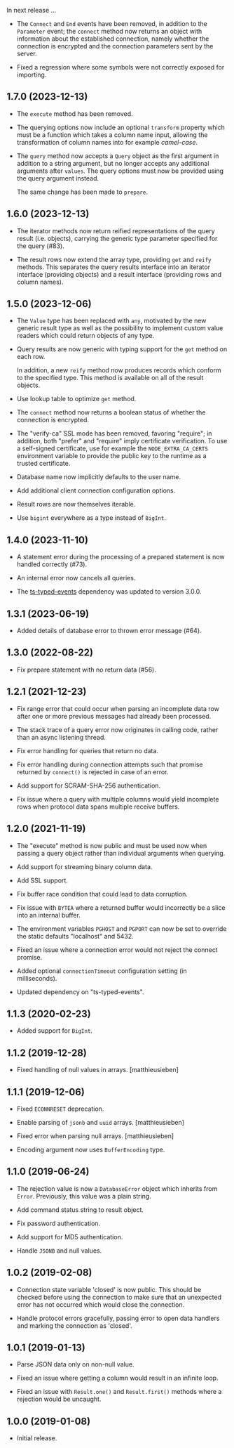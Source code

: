In next release ...

- The `Connect` and `End` events have been removed, in addition to the `Parameter`
  event; the `connect` method now returns an object with information about the
  established connection, namely whether the connection is encrypted and the
  connection parameters sent by the server.

- Fixed a regression where some symbols were not correctly exposed for importing.

1.7.0 (2023-12-13)
------------------

- The `execute` method has been removed.

- The querying options now include an optional `transform` property which must be
  a function which takes a column name input, allowing the transformation of column
  names into for example _camel-case_.

- The `query` method now accepts a `Query` object as the first argument in
  addition to a string argument, but no longer accepts any additional arguments
  after `values`. The query options must now be provided using the query argument
  instead.

  The same change has been made to `prepare`.

1.6.0 (2023-12-13)
------------------

- The iterator methods now return reified representations of the query result
  (i.e. objects), carrying the generic type parameter specified for the query
  (#83).

- The result rows now extend the array type, providing `get` and `reify` methods.
  This separates the query results interface into an iterator interface (providing
  objects) and a result interface (providing rows and column names).

1.5.0 (2023-12-06)
------------------

- The `Value` type has been replaced with `any`, motivated by the new
  generic result type as well as the possibility to implement custom
  value readers which could return objects of any type.

- Query results are now generic with typing support for the `get`
  method on each row.

  In addition, a new `reify` method now produces records which conform
  to the specified type. This method is available on all of the result
  objects.

- Use lookup table to optimize `get` method.

- The `connect` method now returns a boolean status of whether the
  connection is encrypted.

- The "verify-ca" SSL mode has been removed, favoring "require"; in addition, both
  "prefer" and "require" imply certificate verification. To use a self-signed
  certificate, use for example the `NODE_EXTRA_CA_CERTS` environment variable
  to provide the public key to the runtime as a trusted certificate.

- Database name now implicitly defaults to the user name.

- Add additional client connection configuration options.

- Result rows are now themselves iterable.

- Use `bigint` everywhere as a type instead of `BigInt`.

1.4.0 (2023-11-10)
------------------

- A statement error during the processing of a prepared statement is
  now handled correctly (#73).

- An internal error now cancels all queries.

- The [ts-typed-events](https://www.npmjs.com/package/ts-typed-events)
  dependency was updated to version 3.0.0.


1.3.1 (2023-06-19)
------------------

- Added details of database error to thrown error message (#64).


1.3.0 (2022-08-22)
------------------

- Fix prepare statement with no return data (#56).


1.2.1 (2021-12-23)
------------------

- Fix range error that could occur when parsing an incomplete data row
  after one or more previous messages had already been processed.

- The stack trace of a query error now originates in calling code,
  rather than an async listening thread.

- Fix error handling for queries that return no data.

- Fix error handling during connection attempts such that promise
  returned by `connect()` is rejected in case of an error.

- Add support for SCRAM-SHA-256 authentication.

- Fix issue where a query with multiple columns would yield incomplete
  rows when protocol data spans multiple receive buffers.

1.2.0 (2021-11-19)
------------------

- The "execute" method is now public and must be used now when passing
  a query object rather than individual arguments when querying.

- Add support for streaming binary column data.

- Add SSL support.

- Fix buffer race condition that could lead to data corruption.

- Fix issue with `BYTEA` where a returned buffer would incorrectly be
  a slice into an internal buffer.

- The environment variables `PGHOST` and `PGPORT` can now be set to
  override the static defaults "localhost" and 5432.

- Fixed an issue where a connection error would not reject the connect
  promise.

- Added optional `connectionTimeout` configuration setting (in
  milliseconds).

- Updated dependency on "ts-typed-events".

1.1.3 (2020-02-23)
------------------

- Added support for `BigInt`.

1.1.2 (2019-12-28)
------------------

- Fixed handling of null values in arrays. [matthieusieben]


1.1.1 (2019-12-06)
------------------

- Fixed `ECONNRESET` deprecation.

- Enable parsing of `jsonb` and `uuid` arrays. [matthieusieben]

- Fixed error when parsing null arrays. [matthieusieben]

- Encoding argument now uses `BufferEncoding` type.


1.1.0 (2019-06-24)
------------------

- The rejection value is now a `DatabaseError` object which inherits
  from `Error`. Previously, this value was a plain string.

- Add command status string to result object.

- Fix password authentication.

- Add support for MD5 authentication.

- Handle `JSONB` and null values.


1.0.2 (2019-02-08)
------------------

- Connection state variable 'closed' is now public. This should be
  checked before using the connection to make sure that an unexpected
  error has not occurred which would close the connection.

- Handle protocol errors gracefully, passing error to open data
  handlers and marking the connection as 'closed'.


1.0.1 (2019-01-13)
------------------

- Parse JSON data only on non-null value.

- Fixed an issue where getting a column would result in an infinite loop.

- Fixed an issue with `Result.one()` and `Result.first()` methods
  where a rejection would be uncaught.


1.0.0 (2019-01-08)
------------------

- Initial release.
